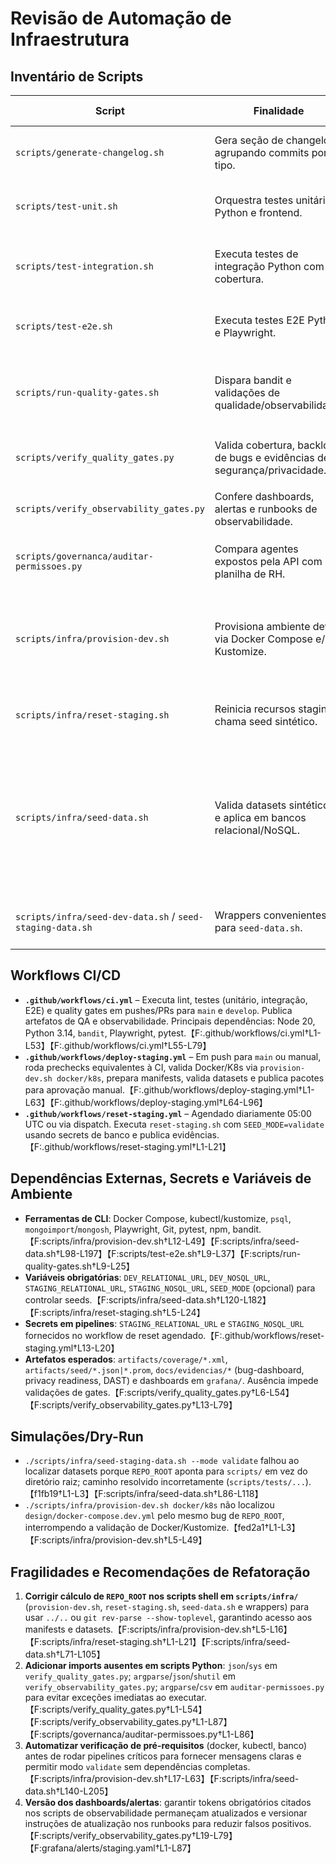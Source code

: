 # Revisão de Automação de Infraestrutura

## Inventário de Scripts
| Script | Finalidade | Dependências/Notas | Uso em Pipelines |
| --- | --- | --- | --- |
| `scripts/generate-changelog.sh` | Gera seção de changelog agrupando commits por tipo. | Requer Git CLI e escreve em `CHANGELOG.md`. | Execução manual antes de releases. |
| `scripts/test-unit.sh` | Orquestra testes unitários Python e frontend. | `pytest`, `npm`, diretório `tests/`, gera cobertura e JUnit em `artifacts/`. | Etapa "Run Unit Tests" do workflow `ci.yml`. |
| `scripts/test-integration.sh` | Executa testes de integração Python com cobertura. | `pytest`, arquivos em `tests/integration/`. | Etapa "Run Integration Tests" do workflow `ci.yml`. |
| `scripts/test-e2e.sh` | Executa testes E2E Python e Playwright. | `pytest`, `npm`, Playwright navegadores. | Etapa "Run E2E Tests" do workflow `ci.yml`. |
| `scripts/run-quality-gates.sh` | Dispara bandit e validações de qualidade/observabilidade. | `bandit`, Python 3 com dependências `pyyaml`; falha sem `bandit`. | Etapa "Execute Quality Gates" do workflow `ci.yml`. |
| `scripts/verify_quality_gates.py` | Valida cobertura, backlog de bugs e evidências de segurança/privacidade. | Exige artefatos em `artifacts/` e `docs/evidencias/`; hoje falta importar `json` e `sys`. | Invocado por `run-quality-gates.sh`. |
| `scripts/verify_observability_gates.py` | Confere dashboards, alertas e runbooks de observabilidade. | Requer YAMLs em `grafana/` e `docs/runbooks`; falta importar `argparse`, `json` e `shutil`. | Invocado por `run-quality-gates.sh`. |
| `scripts/governanca/auditar-permissoes.py` | Compara agentes expostos pela API com planilha de RH. | Necessita `requests`, `csv`, `argparse`; imports `argparse`/`csv` ausentes atualmente. | Uso manual por Governança. |
| `scripts/infra/provision-dev.sh` | Provisiona ambiente dev via Docker Compose e/ou Kustomize. | Docker CLI, kubectl/kustomize, manifests em `design/`; cálculo de `REPO_ROOT` está incorreto (usa `../` em vez de `../../`). | Etapas "Validar composição Docker e manifests K8s" em `deploy-staging.yml`. |
| `scripts/infra/reset-staging.sh` | Reinicia recursos staging e chama seed sintético. | kubectl, `seed-staging-data.sh`; também impactado pelo `REPO_ROOT` incorreto. | Workflow agendado `reset-staging.yml`. |
| `scripts/infra/seed-data.sh` | Valida datasets sintéticos e aplica em bancos relacional/NoSQL. | Python 3, `psql`, `mongoimport`/`mongosh`, variáveis `*_RELATIONAL_URL`/`*_NOSQL_URL`; falha localizar datasets por causa de `REPO_ROOT`. | Chamado por wrappers `seed-dev-data.sh`, `seed-staging-data.sh`, pipelines `deploy-staging.yml` e `reset-staging.yml`. |
| `scripts/infra/seed-dev-data.sh` / `seed-staging-data.sh` | Wrappers convenientes para `seed-data.sh`. | Herda dependências; sofrem com `REPO_ROOT` incorreto. | Usados em pipelines e operações manuais. |

## Workflows CI/CD
- **`.github/workflows/ci.yml`** – Executa lint, testes (unitário, integração, E2E) e quality gates em pushes/PRs para `main` e `develop`. Publica artefatos de QA e observabilidade. Principais dependências: Node 20, Python 3.14, `bandit`, Playwright, pytest.【F:.github/workflows/ci.yml†L1-L53】【F:.github/workflows/ci.yml†L55-L79】
- **`.github/workflows/deploy-staging.yml`** – Em push para `main` ou manual, roda prechecks equivalentes à CI, valida Docker/K8s via `provision-dev.sh docker/k8s`, prepara manifests, valida datasets e publica pacotes para aprovação manual.【F:.github/workflows/deploy-staging.yml†L1-L63】【F:.github/workflows/deploy-staging.yml†L64-L96】
- **`.github/workflows/reset-staging.yml`** – Agendado diariamente 05:00 UTC ou via dispatch. Executa `reset-staging.sh` com `SEED_MODE=validate` usando secrets de banco e publica evidências.【F:.github/workflows/reset-staging.yml†L1-L21】

## Dependências Externas, Secrets e Variáveis de Ambiente
- **Ferramentas de CLI**: Docker Compose, kubectl/kustomize, `psql`, `mongoimport`/`mongosh`, Playwright, Git, pytest, npm, bandit.【F:scripts/infra/provision-dev.sh†L12-L49】【F:scripts/infra/seed-data.sh†L98-L197】【F:scripts/test-e2e.sh†L9-L37】【F:scripts/run-quality-gates.sh†L9-L25】
- **Variáveis obrigatórias**: `DEV_RELATIONAL_URL`, `DEV_NOSQL_URL`, `STAGING_RELATIONAL_URL`, `STAGING_NOSQL_URL`, `SEED_MODE` (opcional) para controlar seeds.【F:scripts/infra/seed-data.sh†L120-L182】【F:scripts/infra/reset-staging.sh†L5-L24】
- **Secrets em pipelines**: `STAGING_RELATIONAL_URL` e `STAGING_NOSQL_URL` fornecidos no workflow de reset agendado.【F:.github/workflows/reset-staging.yml†L13-L20】
- **Artefatos esperados**: `artifacts/coverage/*.xml`, `artifacts/seed/*.json|*.prom`, `docs/evidencias/*` (bug-dashboard, privacy readiness, DAST) e dashboards em `grafana/`. Ausência impede validações de gates.【F:scripts/verify_quality_gates.py†L6-L54】【F:scripts/verify_observability_gates.py†L13-L79】

## Simulações/Dry-Run
- `./scripts/infra/seed-staging-data.sh --mode validate` falhou ao localizar datasets porque `REPO_ROOT` aponta para `scripts/` em vez do diretório raiz; caminho resolvido incorretamente (`scripts/tests/...`).【f1fb19†L1-L3】【F:scripts/infra/seed-data.sh†L86-L118】
- `./scripts/infra/provision-dev.sh docker/k8s` não localizou `design/docker-compose.dev.yml` pelo mesmo bug de `REPO_ROOT`, interrompendo a validação de Docker/Kustomize.【fed2a1†L1-L3】【F:scripts/infra/provision-dev.sh†L5-L49】

## Fragilidades e Recomendações de Refatoração
1. **Corrigir cálculo de `REPO_ROOT` nos scripts shell em `scripts/infra/`** (`provision-dev.sh`, `reset-staging.sh`, `seed-data.sh` e wrappers) para usar `../..` ou `git rev-parse --show-toplevel`, garantindo acesso aos manifests e datasets.【F:scripts/infra/provision-dev.sh†L5-L16】【F:scripts/infra/reset-staging.sh†L1-L21】【F:scripts/infra/seed-data.sh†L71-L105】
2. **Adicionar imports ausentes em scripts Python**: `json`/`sys` em `verify_quality_gates.py`; `argparse`/`json`/`shutil` em `verify_observability_gates.py`; `argparse`/`csv` em `auditar-permissoes.py` para evitar exceções imediatas ao executar.【F:scripts/verify_quality_gates.py†L1-L54】【F:scripts/verify_observability_gates.py†L1-L87】【F:scripts/governanca/auditar-permissoes.py†L1-L86】
3. **Automatizar verificação de pré-requisitos** (docker, kubectl, banco) antes de rodar pipelines críticos para fornecer mensagens claras e permitir modo `validate` sem dependências completas.【F:scripts/infra/provision-dev.sh†L17-L63】【F:scripts/infra/seed-data.sh†L140-L205】
4. **Versão dos dashboards/alertas**: garantir tokens obrigatórios citados nos scripts de observabilidade permaneçam atualizados e versionar instruções de atualização nos runbooks para reduzir falsos positivos.【F:scripts/verify_observability_gates.py†L19-L79】【F:grafana/alerts/staging.yaml†L1-L87】
